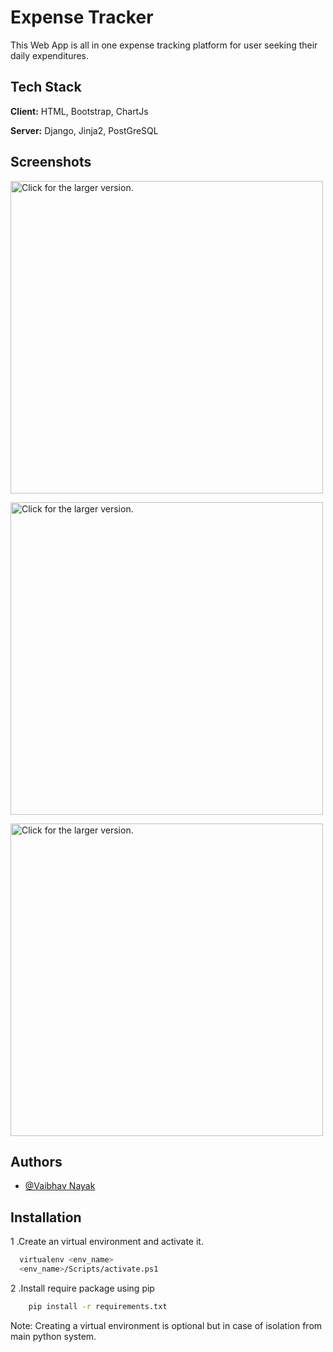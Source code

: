 
# Expense Tracker

This Web App is all in one expense tracking platform for user seeking their daily expenditures.



## Tech Stack

**Client:** HTML, Bootstrap, ChartJs

**Server:** Django, Jinja2, PostGreSQL


## Screenshots
<a href="https://drive.google.com/uc?export=view&id=1cu0ODSygBeZo1W9wyU2OWLQyUGOGvv7U"><img src="https://drive.google.com/uc?export=view&id=1cu0ODSygBeZo1W9wyU2OWLQyUGOGvv7U" style="width: 500px; max-width: 100%; height: auto" title="Click for the larger version." /></a>

<a href="https://drive.google.com/uc?export=view&id=1_CkAYpuTgq_in-32NJ-L1boH4wHPIhHK"><img src="https://drive.google.com/uc?export=view&id=1_CkAYpuTgq_in-32NJ-L1boH4wHPIhHK" style="width: 500px; max-width: 100%; height: auto" title="Click for the larger version." /></a>

<a href="https://drive.google.com/uc?export=view&id=1YQdcwW7dcT6q37DXle5Dm_r58u_o_Kf_"><img src="https://drive.google.com/uc?export=view&id=1YQdcwW7dcT6q37DXle5Dm_r58u_o_Kf_" style="width: 500px; max-width: 100%; height: auto" title="Click for the larger version." /></a>


## Authors

- [@Vaibhav Nayak](https://www.linkedin.com/in/vaibhavnayak/)


## Installation

1 .Create an virtual environment and activate it.
```bash
  virtualenv <env_name>
  <env_name>/Scripts/activate.ps1
```
2 .Install require package using pip

```bash
    pip install -r requirements.txt
```

Note: Creating a virtual environment is optional but in case of isolation from main python system.
